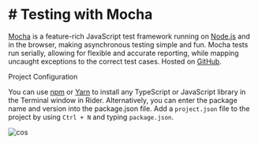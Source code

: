 # # Testing with Mocha

[Mocha](https://mochajs.org/) is a feature-rich JavaScript test framework running on [Node.js](https://nodejs.org/en/) and in the browser, making asynchronous testing simple and fun. Mocha tests run serially, allowing for flexible and accurate reporting, while mapping uncaught exceptions to the correct test cases. Hosted on [GitHub](https://github.com/mochajs/mocha).

Project Configuration

You can use [npm](https://www.npmjs.com/) or [Yarn](https://yarnpkg.com/) to install any TypeScript or JavaScript library in the Terminal window in Rider. Alternatively, you can enter the package name and version into the package.json file. Add a `project.json` file to the project by using `Ctrl + N` and typing `package.json`.

![cos](.public/1.png "test")
